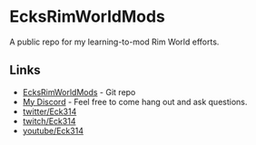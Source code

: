 # EcksRimWorldMods
A public repo for my learning-to-mod Rim World efforts.




## Links
* [EcksRimWorldMods](https://github.com/Eck/EcksRimWorldMods) - Git repo
* [My Discord](bit.ly/eck314-Discord) - Feel free to come hang out and ask questions.
* [twitter/Eck314](https://twitter.com/Eck314)
* [twitch/Eck314](https://www.twitch.tv/Eck314)
* [youtube/Eck314](https://www.youtube.com/c/Eck314)

